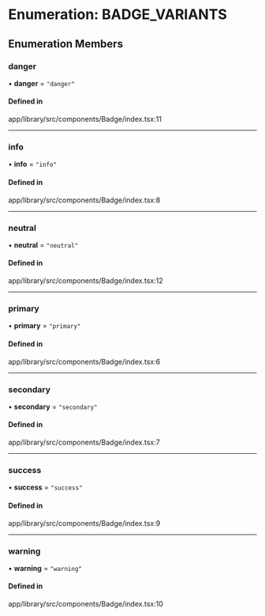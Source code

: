 # Enumeration: BADGE\_VARIANTS

## Enumeration Members

### danger

• **danger** = ``"danger"``

#### Defined in

app/library/src/components/Badge/index.tsx:11

___

### info

• **info** = ``"info"``

#### Defined in

app/library/src/components/Badge/index.tsx:8

___

### neutral

• **neutral** = ``"neutral"``

#### Defined in

app/library/src/components/Badge/index.tsx:12

___

### primary

• **primary** = ``"primary"``

#### Defined in

app/library/src/components/Badge/index.tsx:6

___

### secondary

• **secondary** = ``"secondary"``

#### Defined in

app/library/src/components/Badge/index.tsx:7

___

### success

• **success** = ``"success"``

#### Defined in

app/library/src/components/Badge/index.tsx:9

___

### warning

• **warning** = ``"warning"``

#### Defined in

app/library/src/components/Badge/index.tsx:10

